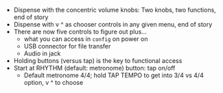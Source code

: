 - Dispense with the concentric volume knobs: Two knobs, two functions, end of story
- Dispense with v ^ as chooser controls in any given menu, end of story
- There are now five controls to figure out plus...
    - what you can access in `config` on power on
    - USB connector for file transfer
    - Audio in jack
- Holding buttons (versus tap) is the key to functional access
- Start at RHYTHM (default: metronome) button: tap on/off
    - Default metronome 4/4; hold TAP TEMPO to get into 3/4 vs 4/4 option, v ^ to choose
    
